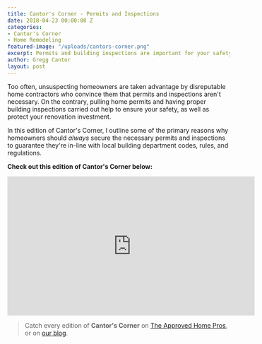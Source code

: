 ```yaml
---
title: Cantor's Corner - Permits and Inspections
date: 2018-04-23 00:00:00 Z
categories:
- Cantor's Corner
- Home Remodeling
featured-image: "/uploads/cantors-corner.png"
excerpt: Permits and building inspections are important for your safety and help protect the investment in your home remodel. In this edition of Cantor's Corner, Gregg discusses the importance of permits and building inspections.
author: Gregg Cantor
layout: post
---
```


Too often, unsuspecting homeowners are taken advantage by disreputable home contractors who convince them that permits and inspections aren't necessary. On the contrary, pulling home permits and having proper building inspections carried out help to ensure your safety, as well as protect your renovation investment.

In this edition of Cantor's Corner, I outline some of the primary reasons why homeowners should _always_ secure the necessary permits and inspections to guarantee they're in-line with local building department codes, rules, and regulations.

**Check out this edition of Cantor's Corner below:**

<div class="flex-video">
  <iframe width="560" height="315" src="https://www.youtube.com/embed/FD0ylN4BMnY?rel=0&amp;showinfo=0" frameborder="0" allowfullscreen></iframe>
</div>

> Catch every edition of **Cantor's Corner** on [The Approved Home Pros](https://www.sandiegoapprovedhomepros.com/blog/category/cantors-corner/), or on [our blog](/blog/categories/#cantor-s-corner).
